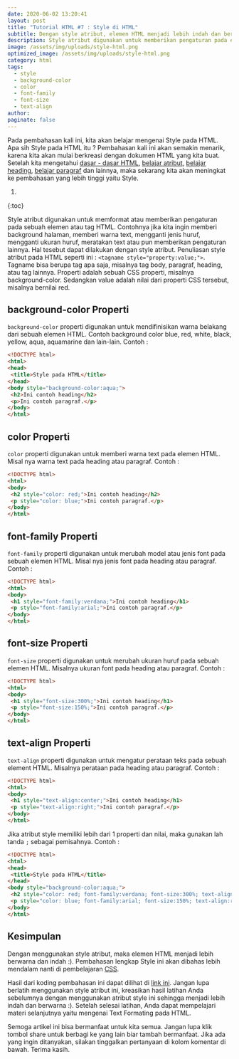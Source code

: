 ```yaml
---
date: 2020-06-02 13:20:41
layout: post
title: "Tutorial HTML #7 : Style di HTML"
subtitle: Dengan style atribut, elemen HTML menjadi lebih indah dan berwarna :)
description: Style atribut digunakan untuk memberikan pengaturan pada elemen HTML, misalnya background, warna text, jenis huruf, ukuran huruf, meratakan text, dll
image: /assets/img/uploads/style-html.png
optimized_image: /assets/img/uploads/style-html.png
category: html
tags:
  - style
  - background-color
  - color
  - font-family
  - font-size
  - text-align
author:
paginate: false
---
```


Pada pembahasan kali ini, kita akan belajar mengenai Style pada HTML. Apa sih Style pada HTML itu ? Pembahasan kali ini akan semakin menarik, karena kita akan mulai berkreasi dengan dokumen HTML yang kita buat. Setelah kita mengetahui [dasar - dasar HTML](/dasar-html), [belajar atribut](/atribut-html), [belajar heading](/heading-html), [belajar paragraf](/paragraf-html) dan lainnya, maka sekarang kita akan meningkat ke pembahasan yang lebih tinggi yaitu Style.

1. 
{:toc}

Style atribut digunakan untuk memformat atau memberikan pengaturan pada sebuah elemen atau tag HTML. Contohnya jika kita ingin memberi background halaman, memberi warna text, mengganti jenis huruf, mengganti ukuran huruf, meratakan text atau pun memberikan pengaturan lainnya. Hal tesebut dapat dilakukan dengan style atribut. Penuliasan style atribut pada HTML seperti ini : `<tagname style="property:value;">`. Tagname bisa berupa tag apa saja, misalnya tag body, paragraf, heading, atau tag lainnya. Properti adalah sebuah CSS properti, misalnya background-color. Sedangkan value adalah nilai dari properti CSS tersebut, misalnya bernilai red.

## background-color Properti
`background-color` properti digunakan untuk mendifinisikan warna belakang dari sebuah elemen HTML. Contoh background color blue, red, white, black, yellow, aqua, aquamarine dan lain-lain. Contoh :

```html
<!DOCTYPE html>
<html>
<head>
 <title>Style pada HTML</title>
</head>
<body style="background-color:aqua;">
 <h2>Ini contoh heading</h2>
 <p>Ini contoh paragraf.</p>
</body>
</html>
```

## color Properti
`color` properti digunakan untuk memberi warna text pada elemen HTML. Misal nya warna text pada heading atau paragraf. Contoh :

```html
<!DOCTYPE html>
<html>
<body>
 <h2 style="color: red;">Ini contoh heading</h2>
 <p style="color: blue;">Ini contoh paragraf.</p>
</body>
</html>
```

## font-family Properti
`font-family` properti digunakan untuk merubah model atau jenis font pada sebuah elemen HTML. Misal nya jenis font pada heading atau paragraf. Contoh :

```html
<!DOCTYPE html>
<html>
<body>
 <h1 style="font-family:verdana;">Ini contoh heading</h1>
 <p style="font-family:arial;">Ini contoh paragraf.</p>
</body>
</html>
```

## font-size Properti
`font-size` properti digunakan untuk merubah ukuran huruf pada sebuah elemen HTML. Misalnya ukuran font pada heading atau paragraf. Contoh :

```html
<!DOCTYPE html>
<html>
<body>
 <h1 style="font-size:300%;">Ini contoh heading</h1>
 <p style="font-size:150%;">Ini contoh paragraf.</p>
</body>
</html>
```

## text-align Properti
`text-align` properti digunakan untuk mengatur perataan teks pada sebuah element HTML. Misalnya perataan pada heading atau paragraf. Contoh :

```html
<!DOCTYPE html>
<html>
<body>
 <h1 style="text-align:center;">Ini contoh heading</h1>
 <p style="text-align:right;">Ini contoh paragraf.</p>
</body>
</html>
```

Jika atribut style memiliki lebih dari 1 properti dan nilai, maka gunakan lah tanda `;` sebagai pemisahnya. Contoh :

```html
<!DOCTYPE html>
<html>
<head>
 <title>Style pada HTML</title>
</head>
<body style="background-color:aqua;">
 <h2 style="color: red; font-family:verdana; font-size:300%; text-align:center;">Ini contoh heading</h2>
 <p style="color: blue; font-family:arial; font-size:150%; text-align:right;">Ini contoh paragraf.</p>
</body>
</html>
```

## Kesimpulan
Dengan menggunakan style atribut, maka elemen HTML menjadi lebih berwarna dan indah :). Pembahasan lengkap Style ini akan dibahas lebih mendalam nanti di pembelajaran [CSS](/css).

Hasil dari koding pembahasan ini dapat dilihat di [link ini](/demo/html-style.html). Jangan lupa berlatih menggunakan style atribut ini, kreasikan hasil latihan Anda sebelumnya dengan menggunakan atribut style ini sehingga menjadi lebih indah dan berwarna :). Setelah selesai latihan, Anda dapat mempelajari materi selanjutnya yaitu mengenai Text Formating pada HTML.

Semoga artikel ini bisa bermanfaat untuk kita semua. Jangan lupa klik tombol share untuk berbagi ke yang lain biar tambah bermanfaat. Jika ada yang ingin ditanyakan, silakan tinggalkan pertanyaan di kolom komentar di bawah. Terima kasih.
